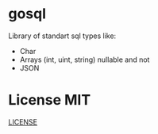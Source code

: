 # gosql

Library of standart sql types like:

 * Char
 * Arrays (int, uint, string) nullable and not
 * JSON

# License MIT

[LICENSE](LICENSE)
